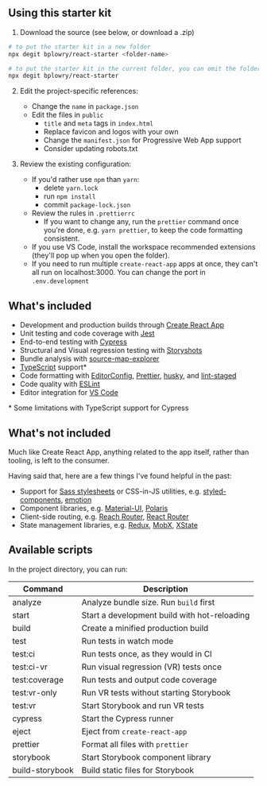 ## Using this starter kit

1. Download the source (see below, or download a .zip)

```sh
# to put the starter kit in a new folder
npx degit bplowry/react-starter <folder-name>

# to put the starter kit in the current folder, you can omit the folder name
npx degit bplowry/react-starter
```

2. Edit the project-specific references:

   - Change the `name` in `package.json`
   - Edit the files in `public`
     - `title` and `meta` tags in `index.html`
     - Replace favicon and logos with your own
     - Change the `manifest.json` for Progressive Web App support
     - Consider updating robots.txt

3. Review the existing configuration:

   - If you'd rather use `npm` than `yarn`:
     - delete `yarn.lock`
     - run `npm install`
     - commit `package-lock.json`
   - Review the rules in `.prettierrc`
     - If you want to change any, run the `prettier` command once you're done, e.g. `yarn prettier`, to keep the code formatting consistent.
   - If you use VS Code, install the workspace recommended extensions (they'll pop up when you open the folder).
   - If you need to run multiple `create-react-app` apps at once, they can't all run on localhost:3000. You can change the port in `.env.development`

## What's included

- Development and production builds through [Create React App](https://create-react-app.dev/)
- Unit testing and code coverage with [Jest](https://jestjs.io/)
- End-to-end testing with [Cypress](https://www.cypress.io/)
- Structural and Visual regression testing with [Storyshots](https://github.com/storybookjs/storybook/tree/master/addons/storyshots)
- Bundle analysis with [source-map-explorer](https://github.com/danvk/source-map-explorer)
- [TypeScript](https://www.typescriptlang.org/) support\*
- Code formatting with [EditorConfig](https://editorconfig.org/), [Prettier](https://prettier.io/), [husky](https://github.com/typicode/husky), and [lint-staged](https://github.com/okonet/lint-staged)
- Code quality with [ESLint](https://eslint.org/)
- Editor integration for [VS Code](https://code.visualstudio.com/)

<super>\*</super> Some limitations with TypeScript support for Cypress

## What's not included

Much like Create React App, anything related to the app itself, rather than tooling, is left to the consumer.

Having said that, here are a few things I've found helpful in the past:

- Support for [Sass stylesheets](https://create-react-app.dev/docs/adding-a-sass-stylesheet)
  or CSS-in-JS utilities, e.g. [styled-components](https://www.styled-components.com/), [emotion](https://emotion.sh/docs/introduction)
- Component libraries, e.g. [Material-UI](https://material-ui.com/), [Polaris](https://polaris.shopify.com/)
- Client-side routing, e.g. [Reach Router](https://reach.tech/router), [React Router](https://reacttraining.com/react-router/)
- State management libraries, e.g. [Redux](https://redux-toolkit.js.org/), [MobX](https://mobx.js.org/README.html), [XState](https://xstate.js.org/docs/)

## Available scripts

In the project directory, you can run:

| Command         | Description                                  |
| --------------- | -------------------------------------------- |
| analyze         | Analyze bundle size. Run `build` first       |
| start           | Start a development build with hot-reloading |
| build           | Create a minified production build           |
| test            | Run tests in watch mode                      |
| test:ci         | Run tests once, as they would in CI          |
| test:ci-vr      | Run visual regression (VR) tests once        |
| test:coverage   | Run tests and output code coverage           |
| test:vr-only    | Run VR tests without starting Storybook      |
| test:vr         | Start Storybook and run VR tests             |
| cypress         | Start the Cypress runner                     |
| eject           | Eject from `create-react-app`                |
| prettier        | Format all files with `prettier`             |
| storybook       | Start Storybook component library            |
| build-storybook | Build static files for Storybook             |
